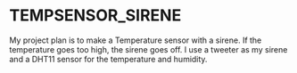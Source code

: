 # TEMPSENSOR_SIRENE
My project plan is to make a Temperature sensor with a sirene.
If the temperature goes too high, the sirene goes off. 
I use a tweeter as my sirene and a DHT11 sensor for the temperature and humidity.

